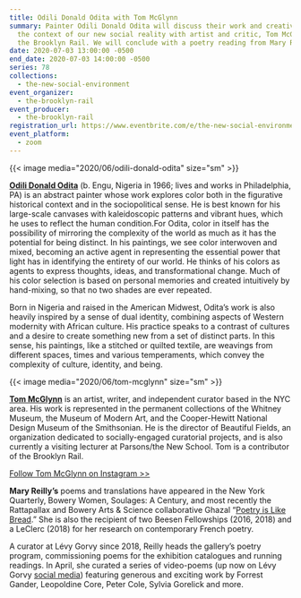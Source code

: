 ```yaml
---
title: Odili Donald Odita with Tom McGlynn
summary: Painter Odili Donald Odita will discuss their work and creative life in
  the context of our new social reality with artist and critic, Tom McGlynn of
  the Brooklyn Rail. We will conclude with a poetry reading from Mary Reilly.
date: 2020-07-03 13:00:00 -0500
end_date: 2020-07-03 14:00:00 -0500
series: 78
collections:
  - the-new-social-environment
event_organizer:
  - the-brooklyn-rail
event_producer:
  - the-brooklyn-rail
registration_url: https://www.eventbrite.com/e/the-new-social-environment-78-odili-donald-odita-tickets-111191051428
event_platform:
  - zoom
---
```

{{< image media="2020/06/odili-donald-odita" size="sm" >}}

**[Odili Donald Odita](https://jackshainman.com/artists/odili_donald_odita)** (b. Engu, Nigeria in 1966; lives and works in Philadelphia, PA) is an abstract painter whose work explores color both in the figurative historical context and in the sociopolitical sense. He is best known for his large-scale canvases with kaleidoscopic patterns and vibrant hues, which he uses to reflect the human condition.For Odita, color in itself has the possibility of mirroring the complexity of the world as much as it has the potential for being distinct. In his paintings, we see color interwoven and mixed, becoming an active agent in representing the essential power that light has in identifying the entirety of our world. He thinks of his colors as agents to express thoughts, ideas, and transformational change. Much of his color selection is based on personal memories and created intuitively by hand-mixing, so that no two shades are ever repeated.

Born in Nigeria and raised in the American Midwest, Odita’s work is also heavily inspired by a sense of dual identity, combining aspects of Western modernity with African culture. His practice speaks to a contrast of cultures and a desire to create something new from a set of distinct parts. In this sense, his paintings, like a stitched or quilted textile, are weavings from different spaces, times and various temperaments, which convey the complexity of culture, identity, and being.

{{< image media="2020/06/tom-mcglynn" size="sm" >}}

**[Tom McGlynn](www.tommcglynnart.com)** is an artist, writer, and independent curator based in the NYC area. His work is represented in the permanent collections of the Whitney Museum, the Museum of Modern Art, and the Cooper-Hewitt National Design Museum of the Smithsonian. He is the director of Beautiful Fields, an organization dedicated to socially-engaged curatorial projects, and is also currently a visiting lecturer at Parsons/the New School. Tom is a contributor of the Brooklyn Rail.

[Follow Tom McGlynn on Instagram >>](https://www.instagram.com/tom_mcglynn/)

**Mary Reilly’s** poems and translations have appeared in the New York Quarterly, Bowery Women, Soulages: A Century, and most recently the Rattapallax and Bowery Arts & Science collaborative Ghazal “[Poetry is Like Bread](https://poets.org/poem/you-1).” She is also the recipient of two Beesen Fellowships (2016, 2018) and a LeClerc (2018) for her research on contemporary French poetry.

A curator at Lévy Gorvy since 2018, Reilly heads the gallery’s poetry program, commissioning poems for the exhibition catalogues and running readings. In April, she curated a series of video-poems (up now on Lévy Gorvy [social media](https://www.instagram.com/levygorvy/?hl=en)) featuring generous and exciting work by Forrest Gander, Leopoldine Core, Peter Cole, Sylvia Gorelick and more.